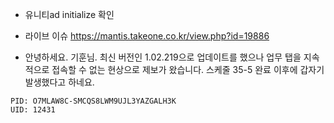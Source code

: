 - 유니티ad initialize 확인


- 라이브 이슈
https://mantis.takeone.co.kr/view.php?id=19886


- 안녕하세요. 기훈님. 최신 버전인 1.02.219으로 업데이트를 했으나 업무 탭을 지속적으로 접속할 수 없는 현상으로 제보가 왔습니다.
  스케줄 35-5 완료 이후에 갑자기 발생했다고 하네요.
```
PID: O7MLAW8C-SMCQS8LWM9UJL3YAZGALH3K
UID: 12431
```


